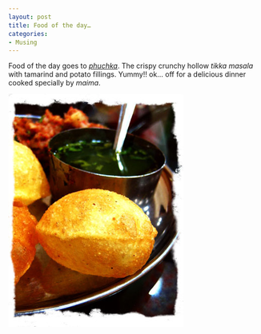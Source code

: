 ```yaml
---
layout: post
title: Food of the day…
categories:
- Musing
---
```



Food of the day goes to _[phuchka](http://en.wikipedia.org/wiki/Phuchka)_. The crispy crunchy hollow _tikka masala_ with tamarind and potato fillings. Yummy!! ok... off for a delicious dinner cooked specially by _maima_.

![](/img/phuchka980765434567jhujk.jpg)
